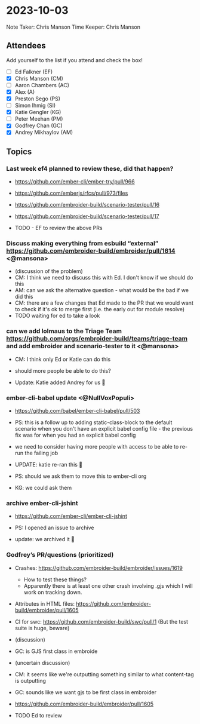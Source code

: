 # 2023-10-03

Note Taker: Chris Manson
Time Keeper: Chris Manson

## Attendees

Add yourself to the list if you attend and check the box!

- [ ] Ed Falkner (EF)
- [x] Chris Manson (CM)
- [ ] Aaron Chambers (AC)
- [x] Alex (A)
- [x] Preston Sego (PS)
- [ ] Simon Ihmig (SI)
- [x] Katie Gengler (KG)
- [ ] Peter Meehan (PM)
- [x] Godfrey Chan (GC)
- [x] Andrey Mikhaylov (AM)

## Topics

### Last week ef4 planned to review these, did that happen?

  - https://github.com/ember-cli/ember-try/pull/966
  - https://github.com/emberjs/rfcs/pull/973/files
  - https://github.com/embroider-build/scenario-tester/pull/16
  - https://github.com/embroider-build/scenario-tester/pull/17

- TODO - EF to review the above PRs 

### Discuss making everything from esbuild “external” https://github.com/embroider-build/embroider/pull/1614 <@mansona>

- (discussion of the problem)
- CM: I think we need to discuss this with Ed. I don't know if we should do this
- AM: can we ask the alternative question - what would be the bad if we did this
- CM: there are a few changes that Ed made to the PR that we would want to check if it's ok to merge first (i.e. the early out for module resolve)
- TODO waiting for ed to take a look


### can we add lolmaus to the Triage Team https://github.com/orgs/embroider-build/teams/triage-team and add embroider and scenario-tester to it <@mansona>

- CM: I think only Ed or Katie can do this
- should more people be able to do this? 


- Update: Katie added Andrey for us 🎉

### ember-cli-babel update <@NullVoxPopuli>

  - https://github.com/babel/ember-cli-babel/pull/503

- PS: this is a follow up to adding static-class-block to the default scenario when you don't have an explicit babel config file - the previous fix was for when you had an explicit babel config
- we need to consider having more people with access to be able to re-run the failing job

- UPDATE: katie re-ran this 🎉
- PS: should we ask them to move this to ember-cli org
- KG: we could ask them

### archive ember-cli-jshint

  - https://github.com/ember-cli/ember-cli-jshint

- PS: I opened an issue to archive

- update: we archived it 🎉


### Godfrey’s PR/questions (prioritized)
- Crashes: https://github.com/embroider-build/embroider/issues/1619 
  - How to test these things?
  - Apparently there is at least one other crash involving .gjs which I will work on tracking down.
- Attributes in HTML files: https://github.com/embroider-build/embroider/pull/1605
- CI for swc: https://github.com/embroider-build/swc/pull/1 (But the test suite is huge, beware)

- (discussion)
- GC: is GJS first class in embroide 
- (uncertain discussion)
- CM: it seems like we're outputting something similar to what content-tag is outputting
- GC: sounds like we want  gjs to be first class in embroider

- https://github.com/embroider-build/embroider/pull/1605 
- TODO Ed to review 